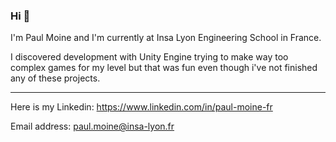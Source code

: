 ### Hi 👋

I'm Paul Moine and I'm currently at Insa Lyon Engineering School in France.

I discovered development with Unity Engine trying to make way too complex games for my level but that was fun even though i've not finished any of these projects.

---

Here is my Linkedin: https://www.linkedin.com/in/paul-moine-fr

Email address: paul.moine@insa-lyon.fr
